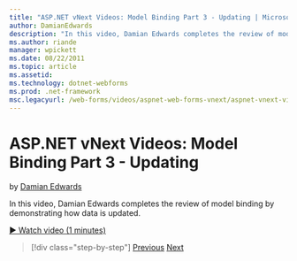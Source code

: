 ```yaml
---
title: "ASP.NET vNext Videos: Model Binding Part 3 - Updating | Microsoft Docs"
author: DamianEdwards
description: "In this video, Damian Edwards completes the review of model binding by demonstrating how data is updated."
ms.author: riande
manager: wpickett
ms.date: 08/22/2011
ms.topic: article
ms.assetid: 
ms.technology: dotnet-webforms
ms.prod: .net-framework
msc.legacyurl: /web-forms/videos/aspnet-web-forms-vnext/aspnet-vnext-videos-model-binding-part-3-updating
---
```

ASP.NET vNext Videos: Model Binding Part 3 - Updating
====================
by [Damian Edwards](https://github.com/DamianEdwards)

In this video, Damian Edwards completes the review of model binding by demonstrating how data is updated.

[&#9654; Watch video (1 minutes)](https://channel9.msdn.com/Blogs/ASP-NET-Site-Videos/aspnet-vnext-videos-model-binding-part-3-updating)

>[!div class="step-by-step"] [Previous](aspnet-vnext-videos-model-binding-part-2-filtering.md) [Next](aspnet-45-web-forms-model-binding.md)